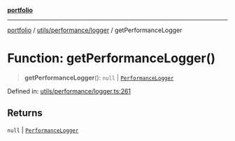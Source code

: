 [**portfolio**](../../../../README.md)

***

[portfolio](../../../../modules.md) / [utils/performance/logger](../README.md) / getPerformanceLogger

# Function: getPerformanceLogger()

> **getPerformanceLogger**(): `null` \| [`PerformanceLogger`](../classes/PerformanceLogger.md)

Defined in: [utils/performance/logger.ts:261](https://github.com/tnorlund/Portfolio/blob/b5675ee055aae9582596c02d89f3fed044e2c3b6/portfolio/utils/performance/logger.ts#L261)

## Returns

`null` \| [`PerformanceLogger`](../classes/PerformanceLogger.md)

